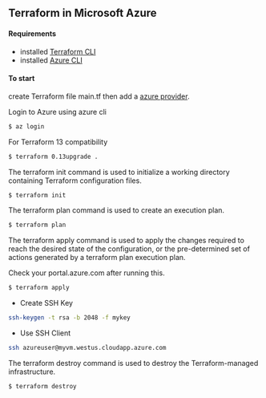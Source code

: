 ## Terraform in Microsoft Azure

#### Requirements

- installed [Terraform CLI](https://www.terraform.io/downloads.html)
- installed [Azure CLI](https://docs.microsoft.com/en-us/cli/azure/install-azure-cli)

#### To start

create Terraform file main.tf then add a [azure provider](https://www.terraform.io/docs/providers/azurerm/index.html).

Login to Azure using azure cli

```sh
$ az login
```

For Terraform 13 compatibility

```sh
$ terraform 0.13upgrade .
```

The terraform init command is used to initialize a working directory containing Terraform configuration files.

```sh
$ terraform init
```

The terraform plan command is used to create an execution plan.

```sh
$ terraform plan
```

The terraform apply command is used to apply the changes required to reach the desired state of the configuration, or the pre-determined set of actions generated by a terraform plan execution plan.

Check your portal.azure.com after running this.

```sh
$ terraform apply
```

- Create SSH Key

```sh
ssh-keygen -t rsa -b 2048 -f mykey
```

- Use SSH Client

```sh
ssh azureuser@myvm.westus.cloudapp.azure.com
```

The terraform destroy command is used to destroy the Terraform-managed infrastructure.

```sh
$ terraform destroy
```
